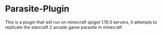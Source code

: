 # Parasite-Plugin
This is a plugin that will run on minecraft spigot 1.19.3 servers, it attempts to replicate the starcraft 2 arcade game parasite in minecraft
